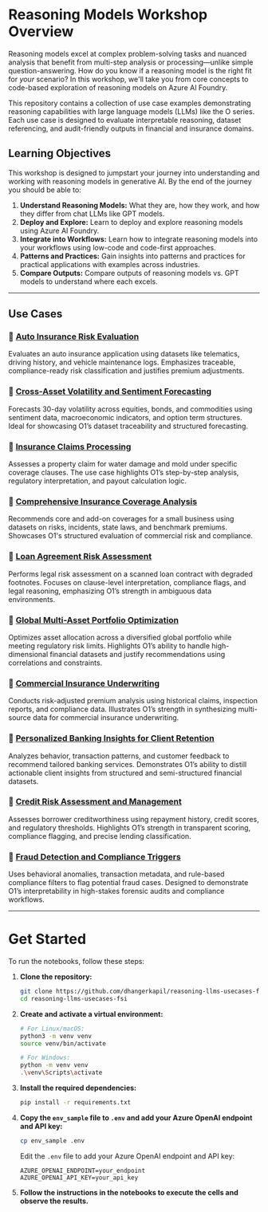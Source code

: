 # Reasoning Models Workshop Overview

Reasoning models excel at complex problem-solving tasks and nuanced analysis that benefit from multi-step analysis or processing—unlike simple question-answering. How do you know if a reasoning model is the right fit for _your_ scenario? In this workshop, we'll take you from core concepts to code-based exploration of reasoning models on Azure AI Foundry.

This repository contains a collection of use case examples demonstrating reasoning capabilities with large language models (LLMs) like the O series. Each use case is designed to evaluate interpretable reasoning, dataset referencing, and audit-friendly outputs in financial and insurance domains.

## Learning Objectives

This workshop is designed to jumpstart your journey into understanding and working with reasoning models in generative AI. By the end of the journey you should be able to:

1. **Understand Reasoning Models:** What they are, how they work, and how they differ from chat LLMs like GPT models.
2. **Deploy and Explore:** Learn to deploy and explore reasoning models using Azure AI Foundry.
3. **Integrate into Workflows:** Learn how to integrate reasoning models into your workflows using low-code and code-first approaches.
4. **Patterns and Practices:** Gain insights into patterns and practices for practical applications with examples across industries.
5. **Compare Outputs:** Compare outputs of reasoning models vs. GPT models to understand where each excels.

---

## Use Cases

### 📘 [Auto Insurance Risk Evaluation](./usecases/risk-assessment-for-underwriting-health-auto-life-property/README.md)
Evaluates an auto insurance application using datasets like telematics, driving history, and vehicle maintenance logs. Emphasizes traceable, compliance-ready risk classification and justifies premium adjustments.

### 📘 [Cross-Asset Volatility and Sentiment Forecasting](./usecases/market-sentiment-and-volatility-forecasting/README.md)
Forecasts 30-day volatility across equities, bonds, and commodities using sentiment data, macroeconomic indicators, and option term structures. Ideal for showcasing O1’s dataset traceability and structured forecasting.

### 📘 [Insurance Claims Processing](./usecases/insurance-claims-processing/README.md)
Assesses a property claim for water damage and mold under specific coverage clauses. The use case highlights O1’s step-by-step analysis, regulatory interpretation, and payout calculation logic.

### 📘 [Comprehensive Insurance Coverage Analysis](./usecases/insurance-plan/README.md)
Recommends core and add-on coverages for a small business using datasets on risks, incidents, state laws, and benchmark premiums. Showcases O1's structured evaluation of commercial risk and compliance.

### 📘 [Loan Agreement Risk Assessment](./usecases/loan-agreement/README.md)
Performs legal risk assessment on a scanned loan contract with degraded footnotes. Focuses on clause-level interpretation, compliance flags, and legal reasoning, emphasizing O1’s strength in ambiguous data environments.

### 📘 [Global Multi-Asset Portfolio Optimization](./usecases/portfolio-optimization/README.md)
Optimizes asset allocation across a diversified global portfolio while meeting regulatory risk limits. Highlights O1’s ability to handle high-dimensional financial datasets and justify recommendations using correlations and constraints.

### 📘 [Commercial Insurance Underwriting](./usecases/underwriting-analysis/README.md)
Conducts risk-adjusted premium analysis using historical claims, inspection reports, and compliance data. Illustrates O1’s strength in synthesizing multi-source data for commercial insurance underwriting.

### 📘 [Personalized Banking Insights for Client Retention](./usecases/customer-relationship-management/README.md)
Analyzes behavior, transaction patterns, and customer feedback to recommend tailored banking services. Demonstrates O1’s ability to distill actionable client insights from structured and semi-structured financial datasets.

### 📘 [Credit Risk Assessment and Management](./usecases/credit-risk-assessment-and-management/README.md)
Assesses borrower creditworthiness using repayment history, credit scores, and regulatory thresholds. Highlights O1’s strength in transparent scoring, compliance flagging, and precise lending classification.

### 📘 [Fraud Detection and Compliance Triggers](./usecases/fraud-detection-and-prevention/README.md)
Uses behavioral anomalies, transaction metadata, and rule-based compliance filters to flag potential fraud cases. Designed to demonstrate O1’s interpretability in high-stakes forensic audits and compliance workflows.

---

# Get Started

To run the notebooks, follow these steps:

1. **Clone the repository:**
    ```sh
    git clone https://github.com/dhangerkapil/reasoning-llms-usecases-fsi.git
    cd reasoning-llms-usecases-fsi
    ```

2. **Create and activate a virtual environment:**
    ```sh
    # For Linux/macOS:
    python3 -m venv venv
    source venv/bin/activate

    # For Windows:
    python -m venv venv
    .\venv\Scripts\activate
    ```

3. **Install the required dependencies:**
    ```sh
    pip install -r requirements.txt
    ```

4. **Copy the `env_sample` file to `.env` and add your Azure OpenAI endpoint and API key:**
    ```sh
    cp env_sample .env
    ```

    Edit the `.env` file to add your Azure OpenAI endpoint and API key:
    ```plaintext
    AZURE_OPENAI_ENDPOINT=your_endpoint
    AZURE_OPENAI_API_KEY=your_api_key
    ```

5. **Follow the instructions in the notebooks to execute the cells and observe the results.**
